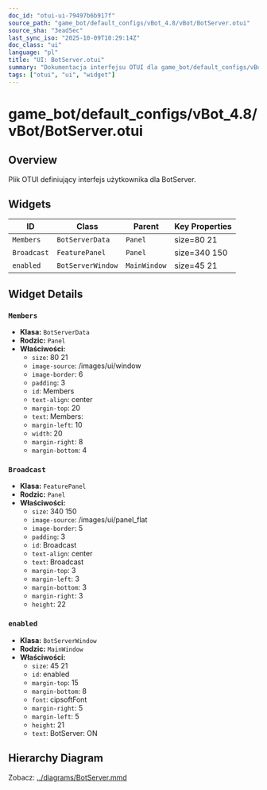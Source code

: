 ```yaml
---
doc_id: "otui-ui-79497b6b917f"
source_path: "game_bot/default_configs/vBot_4.8/vBot/BotServer.otui"
source_sha: "3ead5ec"
last_sync_iso: "2025-10-09T10:29:14Z"
doc_class: "ui"
language: "pl"
title: "UI: BotServer.otui"
summary: "Dokumentacja interfejsu OTUI dla game_bot/default_configs/vBot_4.8/vBot/BotServer.otui"
tags: ["otui", "ui", "widget"]
---
```


# game_bot/default_configs/vBot_4.8/vBot/BotServer.otui

## Overview

Plik OTUI definiujący interfejs użytkownika dla BotServer.

## Widgets

| ID | Class | Parent | Key Properties |
|----|-------|--------|----------------|
| `Members` | `BotServerData` | `Panel` | size=80 21 |
| `Broadcast` | `FeaturePanel` | `Panel` | size=340 150 |
| `enabled` | `BotServerWindow` | `MainWindow` | size=45 21 |

## Widget Details

### `Members`

- **Klasa:** `BotServerData`
- **Rodzic:** `Panel`
- **Właściwości:**
  - `size`: 80 21
  - `image-source`: /images/ui/window
  - `image-border`: 6
  - `padding`: 3
  - `id`: Members
  - `text-align`: center
  - `margin-top`: 20
  - `text`: Members:
  - `margin-left`: 10
  - `width`: 20
  - `margin-right`: 8
  - `margin-bottom`: 4

### `Broadcast`

- **Klasa:** `FeaturePanel`
- **Rodzic:** `Panel`
- **Właściwości:**
  - `size`: 340 150
  - `image-source`: /images/ui/panel_flat
  - `image-border`: 5
  - `padding`: 3
  - `id`: Broadcast
  - `text-align`: center
  - `text`: Broadcast
  - `margin-top`: 3
  - `margin-left`: 3
  - `margin-bottom`: 3
  - `margin-right`: 3
  - `height`: 22

### `enabled`

- **Klasa:** `BotServerWindow`
- **Rodzic:** `MainWindow`
- **Właściwości:**
  - `size`: 45 21
  - `id`: enabled
  - `margin-top`: 15
  - `margin-bottom`: 8
  - `font`: cipsoftFont
  - `margin-right`: 5
  - `margin-left`: 5
  - `height`: 21
  - `text`: BotServer: ON

## Hierarchy Diagram

Zobacz: [../diagrams/BotServer.mmd](../diagrams/BotServer.mmd)
